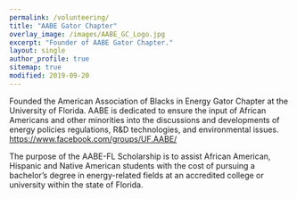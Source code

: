 ```yaml
---
permalink: /volunteering/
title: "AABE Gator Chapter"
overlay_image: /images/AABE_GC_Logo.jpg
excerpt: "Founder of AABE Gator Chapter."
layout: single
author_profile: true
sitemap: true
modified: 2019-09-20
---
```



Founded the American Association of Blacks in Energy Gator Chapter at the University of Florida.
AABE is dedicated to ensure the input of African Americans and other minorities into the discussions and developments of energy policies regulations, R&D technologies, and environmental issues.
https://www.facebook.com/groups/UF.AABE/

The purpose of the AABE-FL Scholarship is to assist African American, Hispanic and Native American students with the cost of pursuing a bachelor’s degree in energy-related fields at an accredited college or university within the state of Florida. 

